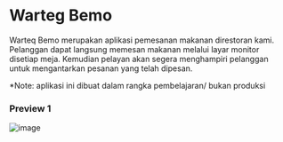 # Warteg Bemo

Warteq Bemo merupakan aplikasi pemesanan makanan direstoran kami. Pelanggan dapat langsung memesan makanan melalui layar monitor disetiap meja. Kemudian pelayan akan segera menghampiri pelanggan untuk mengantarkan pesanan yang telah dipesan.

*Note: aplikasi ini dibuat dalam rangka pembelajaran/ bukan produksi

### Preview 1
![image](https://github.com/abdanzamzam/warteg-bemo/blob/main/Screenshot%201.png)
